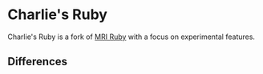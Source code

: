 # Charlie's Ruby

Charlie's Ruby is a fork of [MRI Ruby](http://github.com/ruby/ruby) with a focus on experimental features.

## Differences
